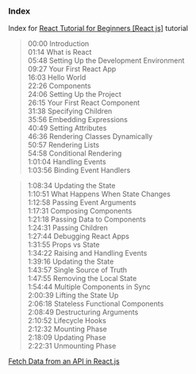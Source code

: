 
### Index    
Index for [React Tutorial for Beginners [React js]](https://www.youtube.com/watch?v=Ke90Tje7VS0) tutorial   

>00:00​ Introduction       
01:14​ What is React    
05:48​ Setting Up the Development Environment     
09:27​ Your First React App   
16:03​ Hello World    
22:26​ Components   
24:06​ Setting Up the Project   
26:15​ Your First React Component   
31:38​ Specifying Children    
35:56​ Embedding Expressions    
40:49​ Setting Attributes   
46:36​ Rendering Classes Dynamically    
50:57​ Rendering Lists    
54:58​ Conditional Rendering    
1:01:04​ Handling Events    
1:03:56​ Binding Event Handlers   

>1:08:34​ Updating the State   
1:10:51​ What Happens When State Changes    
1:12:58​ Passing Event Arguments    
1:17:31​ Composing Components   
1:21:18​ Passing Data to Components   
1:24:31​ Passing Children   
1:27:44​ Debugging React Apps   
1:31:55​ Props vs State   
1:34:22​ Raising and Handling Events    
1:39:16​ Updating the State   
1:43:57​ Single Source of Truth   
1:47:55​ Removing the Local State   
1:54:44​ Multiple Components in Sync    
2:00:39​ Lifting the State Up   
2:06:18​ Stateless Functional Components    
2:08:49​ Destructuring Arguments    
2:10:52​ Lifecycle Hooks    
2:12:32​ Mounting Phase     
2:18:09​ Updating Phase     
2:22:31​ Unmounting Phase   

[Fetch Data from an API in React.js ](https://www.youtube.com/watch?v=T3Px88x_PsA)